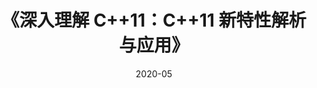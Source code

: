 ---
title: 《深入理解 C++11：C++11 新特性解析与应用》
page: readings
score: 4
comment: 可以作为《Primer C++》之后的第二本书
date: 2020-05
douban: https://book.douban.com/subject/24738301/
tags: 
- C++
---